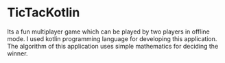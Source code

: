 # TicTacKotlin
Its a fun multiplayer game which can be played by two players in offline mode.
I used kotlin programming language for developing this application.
The algorithm of this application uses simple mathematics for deciding the winner.
